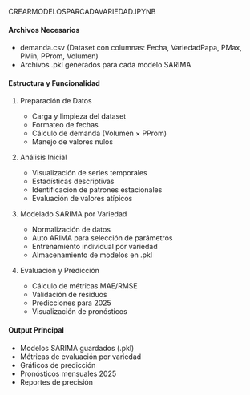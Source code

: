 CREARMODELOSPARCADAVARIEDAD.IPYNB

#### Archivos Necesarios

- demanda.csv (Dataset con columnas: Fecha, VariedadPapa, PMax, PMin, PProm, Volumen)
- Archivos .pkl generados para cada modelo SARIMA

#### Estructura y Funcionalidad

1. Preparación de Datos
    
    - Carga y limpieza del dataset
    - Formateo de fechas
    - Cálculo de demanda (Volumen × PProm)
    - Manejo de valores nulos
2. Análisis Inicial
    
    - Visualización de series temporales
    - Estadísticas descriptivas
    - Identificación de patrones estacionales
    - Evaluación de valores atípicos
3. Modelado SARIMA por Variedad
    
    - Normalización de datos
    - Auto ARIMA para selección de parámetros
    - Entrenamiento individual por variedad
    - Almacenamiento de modelos en .pkl
4. Evaluación y Predicción
    
    - Cálculo de métricas MAE/RMSE
    - Validación de residuos
    - Predicciones para 2025
    - Visualización de pronósticos

#### Output Principal

- Modelos SARIMA guardados (.pkl)
- Métricas de evaluación por variedad
- Gráficos de predicción
- Pronósticos mensuales 2025
- Reportes de precisión

















